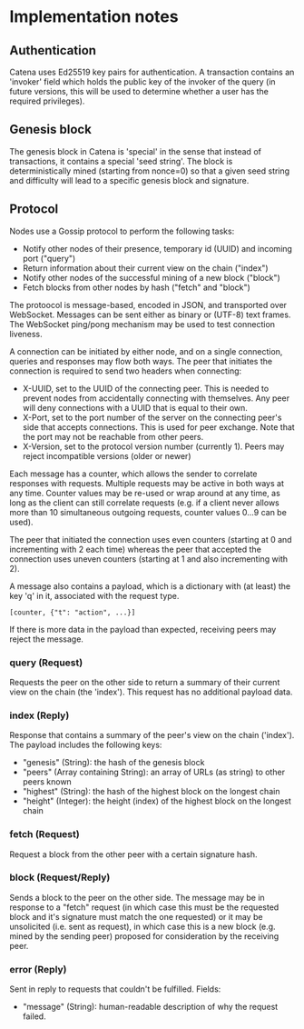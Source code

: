 # Implementation notes

## Authentication

Catena uses Ed25519 key pairs for authentication. A transaction contains an 'invoker' field which holds the public key of the
invoker of the query (in future versions, this will be used to determine whether a user has the required privileges).

## Genesis block

The genesis block in Catena is 'special' in the sense that instead of transactions, it contains a special 'seed string'. The block
is deterministically mined (starting from nonce=0) so that a given seed string and difficulty will lead to a specific genesis block
and signature. 

## Protocol

Nodes use a Gossip protocol to perform the following tasks:

* Notify other nodes of their presence, temporary id (UUID) and incoming port ("query")
* Return information about their current view on the chain ("index")
* Notify other nodes of the successful mining of a new block ("block")
* Fetch blocks from other nodes by hash ("fetch" and "block")

The protoocol is message-based, encoded in JSON, and transported over WebSocket. Messages can be sent either as binary
or (UTF-8) text frames. The WebSocket ping/pong mechanism may be used to test connection liveness.

A connection can be initiated by either node, and on a single connection, queries and responses may flow both ways. 
The peer that initiates the connection is required to send two headers when connecting:

* X-UUID, set to the UUID of the connecting peer. This is needed to prevent nodes from accidentally connecting with themselves. Any peer will deny connections with a UUID that is equal to their own.
* X-Port, set to the port number of the server on the connecting peer's side that accepts connections. This is used for peer exchange. Note that the port may not be reachable from other peers.
* X-Version, set to the protocol version number (currently 1). Peers may reject incompatible versions (older or newer)

Each message has a counter, which allows the sender to correlate responses with requests. Multiple requests may be active
in both ways at any time. Counter values may be re-used or wrap around at any time, as long as the client can still correlate
requests (e.g. if a client never allows more than 10 simultaneous outgoing requests, counter values 0...9 can be used). 

The peer that initiated the connection uses even counters (starting at 0 and incrementing with 2 each time) whereas the
peer that accepted the connection uses uneven counters (starting at 1 and also incrementing with 2).

A message also contains a payload,  which is a dictionary with (at least) the key 'q' in it,  associated with the request type.

````
[counter, {"t": "action", ...}]
````

If there is more data in the payload than expected, receiving peers may reject the message. 

### query (Request)

Requests the peer on the other side to return a summary of their current view on the chain (the 'index'). This request has
no additional payload data.


### index (Reply)

Response that contains a summary of the peer's view on the chain ('index'). The payload includes the following keys:

* "genesis" (String): the hash of the genesis block 
* "peers" (Array containing String): an array of URLs (as string) to other peers known
* "highest" (String): the hash of the highest block on the longest chain
* "height" (Integer): the height (index) of the highest block on the longest chain

### fetch (Request)

Request a block from the other peer with a certain signature hash.

### block (Request/Reply)

Sends a block to the peer on the other side. The message may be in response to a "fetch" request (in which case this must
be the requested block and it's signature must match the one requested) or it may be unsolicited (i.e. sent as request),
in which case this is a new block (e.g. mined by the sending peer) proposed for consideration by the receiving peer.

### error (Reply)

Sent in reply to requests that couldn't be fulfilled. Fields:

* "message" (String): human-readable description of why the request failed.
